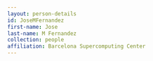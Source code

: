 ```yaml
---
layout: person-details
id: JoseMFernandez
first-name: Jose
last-name: M Fernandez
collection: people
affiliation: Barcelona Supercomputing Center
---
```

